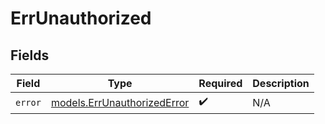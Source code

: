 # ErrUnauthorized


## Fields

| Field                                                            | Type                                                             | Required                                                         | Description                                                      |
| ---------------------------------------------------------------- | ---------------------------------------------------------------- | ---------------------------------------------------------------- | ---------------------------------------------------------------- |
| `error`                                                          | [models.ErrUnauthorizedError](../models/errunauthorizederror.md) | :heavy_check_mark:                                               | N/A                                                              |